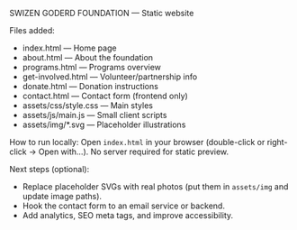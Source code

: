 SWIZEN GODERD FOUNDATION — Static website

Files added:
- index.html — Home page
- about.html — About the foundation
- programs.html — Programs overview
- get-involved.html — Volunteer/partnership info
- donate.html — Donation instructions
- contact.html — Contact form (frontend only)
- assets/css/style.css — Main styles
- assets/js/main.js — Small client scripts
- assets/img/*.svg — Placeholder illustrations

How to run locally:
Open `index.html` in your browser (double-click or right-click -> Open with...). No server required for static preview.

Next steps (optional):
- Replace placeholder SVGs with real photos (put them in `assets/img` and update image paths).
- Hook the contact form to an email service or backend.
- Add analytics, SEO meta tags, and improve accessibility.
